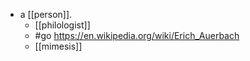 - a [[person]].
	- [[philologist]]
	- #go https://en.wikipedia.org/wiki/Erich_Auerbach
	- [[mimesis]]
